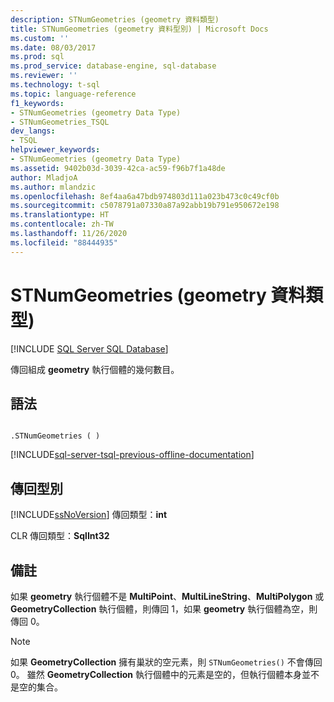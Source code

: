 ```yaml
---
description: STNumGeometries (geometry 資料類型)
title: STNumGeometries (geometry 資料型別) | Microsoft Docs
ms.custom: ''
ms.date: 08/03/2017
ms.prod: sql
ms.prod_service: database-engine, sql-database
ms.reviewer: ''
ms.technology: t-sql
ms.topic: language-reference
f1_keywords:
- STNumGeometries (geometry Data Type)
- STNumGeometries_TSQL
dev_langs:
- TSQL
helpviewer_keywords:
- STNumGeometries (geometry Data Type)
ms.assetid: 9402b03d-3039-42ca-ac59-f96b7f1a48de
author: MladjoA
ms.author: mlandzic
ms.openlocfilehash: 8ef4aa6a47bdb974803d111a023b473c0c49cf0b
ms.sourcegitcommit: c5078791a07330a87a92abb19b791e950672e198
ms.translationtype: HT
ms.contentlocale: zh-TW
ms.lasthandoff: 11/26/2020
ms.locfileid: "88444935"
---
```

# <a name="stnumgeometries-geometry-data-type"></a>STNumGeometries (geometry 資料類型)
[!INCLUDE [SQL Server SQL Database](../../includes/applies-to-version/sql-asdb.md)]

傳回組成 **geometry** 執行個體的幾何數目。
  
## <a name="syntax"></a>語法  
  
```  
  
.STNumGeometries ( )  
```  
  
[!INCLUDE[sql-server-tsql-previous-offline-documentation](../../includes/sql-server-tsql-previous-offline-documentation.md)]

## <a name="return-types"></a>傳回型別
 [!INCLUDE[ssNoVersion](../../includes/ssnoversion-md.md)] 傳回類型：**int**  
  
 CLR 傳回類型：**SqlInt32**  
  
## <a name="remarks"></a>備註  
 如果 **geometry** 執行個體不是 **MultiPoint**、**MultiLineString**、**MultiPolygon** 或 **GeometryCollection** 執行個體，則傳回 1，如果 **geometry** 執行個體為空，則傳回 0。  
  
> [!NOTE]  
>  如果 **GeometryCollection** 擁有巢狀的空元素，則 `STNumGeometries()` 不會傳回 0。 雖然 **GeometryCollection** 執行個體中的元素是空的，但執行個體本身並不是空的集合。  
  
  

